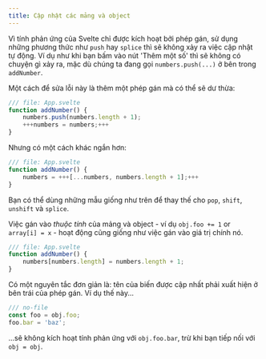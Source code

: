```yaml
---
title: Cập nhật các mảng và object
---
```


Vì tính phản ứng của Svelte chỉ được kích hoạt bởi phép gán, sử dụng những phương thức như `push` hay `splice` thì sẽ không xảy ra việc cập nhật tự động. Ví dụ như khi bạn bấm vào nút 'Thêm một số' thì sẽ không có chuyện gì xảy ra, mặc dù chúng ta đang gọi `numbers.push(...)` ở bên trong `addNumber`.

Một cách để sửa lỗi này là thêm một phép gán mà có thể sẽ dư thừa:

```js
/// file: App.svelte
function addNumber() {
	numbers.push(numbers.length + 1);
	+++numbers = numbers;+++
}
```

Nhưng có một cách khác ngắn hơn:

```js
/// file: App.svelte
function addNumber() {
	numbers = +++[...numbers, numbers.length + 1];+++
}
```

Bạn có thể dùng những mẫu giống như trên để thay thế cho `pop`, `shift`, `unshift` và `splice`.

Việc gán vào _thuộc tính_ của mảng và object - ví dụ `obj.foo += 1` or `array[i] = x` - hoạt động cũng giống như việc gán vào giá trị chính nó.

```js
/// file: App.svelte
function addNumber() {
	numbers[numbers.length] = numbers.length + 1;
}
```

Có một nguyên tắc đơn giản là: tên của biến được cập nhất phải xuất hiện ở bên trái của phép gán. Ví dụ thế này...

```js
/// no-file
const foo = obj.foo;
foo.bar = 'baz';
```

...sẽ không kích hoạt tính phản ứng với `obj.foo.bar`, trừ khi bạn tiếp nối với `obj = obj`.